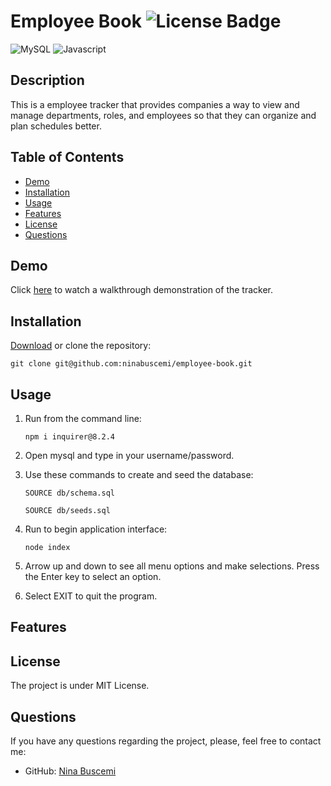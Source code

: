 # Employee Book ![License Badge](https://badgen.net/static/license/MIT/blue)

![MySQL](https://img.shields.io/badge/MySQL-005C84?style=for-the-badge&logo=mysql&logoColor=white)
![Javascript](https://img.shields.io/badge/JavaScript-323330?style=for-the-badge&logo=javascript&logoColor=F7DF1E)

## Description

This is a employee tracker that provides companies a way to view and manage departments, roles, and employees so that they can organize and plan schedules better.

## Table of Contents

- [Demo](#demo)
- [Installation](#installation)
- [Usage](#usage)
- [Features](#features)
- [License](#license)
- [Questions](#questions)

## Demo

Click [here](https://drive.google.com/file/d/1HLKbLe5-16dSm9i98i-2J07cMqc4yWbg/view?usp=sharing) to watch a walkthrough demonstration of the tracker.

## Installation

[Download](https://github.com/ninabuscemi/employee-book) or clone the repository:

 ```
 git clone git@github.com:ninabuscemi/employee-book.git   
 ```

## Usage

 1. Run from the command line: 

    ```
    npm i inquirer@8.2.4
    ```

2. Open mysql and type in your username/password.
3. Use these commands to create and seed the database:

   ```
   SOURCE db/schema.sql
   ```
 
   ```
   SOURCE db/seeds.sql
   ```

6. Run to begin application interface:

   ```
   node index
   ```
   
7. Arrow up and down to see all menu options and make selections. Press the Enter key to select an option.
8. Select EXIT to quit the program.

## Features



## License

The project is under MIT License.

## Questions

If you have any questions regarding the project, please, feel free to contact me:

- GitHub: [Nina Buscemi](https://github.com/ninabuscemi)
